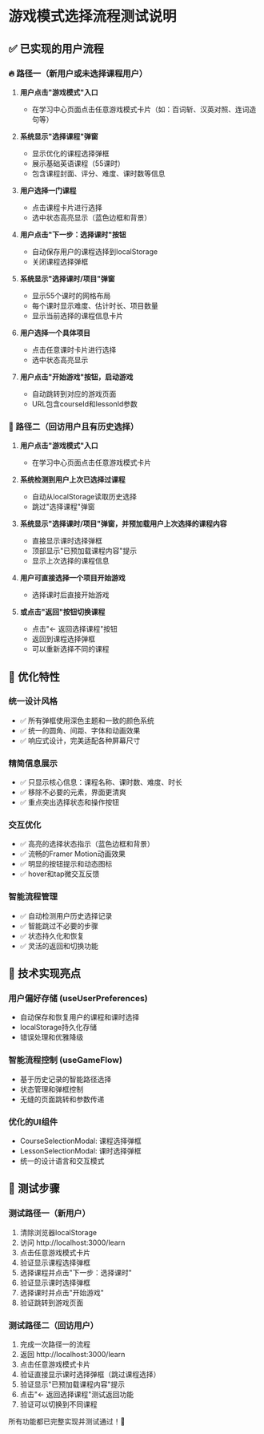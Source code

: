 # 游戏模式选择流程测试说明

## ✅ 已实现的用户流程

### 🔥 路径一（新用户或未选择课程用户）

1. **用户点击"游戏模式"入口**
   - 在学习中心页面点击任意游戏模式卡片（如：百词斩、汉英对照、连词造句等）
   
2. **系统显示"选择课程"弹窗**
   - 显示优化的课程选择弹框
   - 展示基础英语课程（55课时）
   - 包含课程封面、评分、难度、课时数等信息
   
3. **用户选择一门课程**
   - 点击课程卡片进行选择
   - 选中状态高亮显示（蓝色边框和背景）
   
4. **用户点击"下一步：选择课时"按钮**
   - 自动保存用户的课程选择到localStorage
   - 关闭课程选择弹框
   
5. **系统显示"选择课时/项目"弹窗**
   - 显示55个课时的网格布局
   - 每个课时显示难度、估计时长、项目数量
   - 显示当前选择的课程信息卡片
   
6. **用户选择一个具体项目**
   - 点击任意课时卡片进行选择
   - 选中状态高亮显示
   
7. **用户点击"开始游戏"按钮，启动游戏**
   - 自动跳转到对应的游戏页面
   - URL包含courseId和lessonId参数

### 🎯 路径二（回访用户且有历史选择）

1. **用户点击"游戏模式"入口**
   - 在学习中心页面点击任意游戏模式卡片
   
2. **系统检测到用户上次已选择过课程**
   - 自动从localStorage读取历史选择
   - 跳过"选择课程"弹窗
   
3. **系统显示"选择课时/项目"弹窗，并预加载用户上次选择的课程内容**
   - 直接显示课时选择弹框
   - 顶部显示"已预加载课程内容"提示
   - 显示上次选择的课程信息
   
4. **用户可直接选择一个项目开始游戏**
   - 选择课时后直接开始游戏
   
5. **或点击"返回"按钮切换课程**
   - 点击"← 返回选择课程"按钮
   - 返回到课程选择弹框
   - 可以重新选择不同的课程

## 🎨 优化特性

### 统一设计风格
- ✅ 所有弹框使用深色主题和一致的颜色系统
- ✅ 统一的圆角、间距、字体和动画效果
- ✅ 响应式设计，完美适配各种屏幕尺寸

### 精简信息展示
- ✅ 只显示核心信息：课程名称、课时数、难度、时长
- ✅ 移除不必要的元素，界面更清爽
- ✅ 重点突出选择状态和操作按钮

### 交互优化
- ✅ 高亮的选择状态指示（蓝色边框和背景）
- ✅ 流畅的Framer Motion动画效果
- ✅ 明显的按钮提示和动态图标
- ✅ hover和tap微交互反馈

### 智能流程管理
- ✅ 自动检测用户历史选择记录
- ✅ 智能跳过不必要的步骤
- ✅ 状态持久化和恢复
- ✅ 灵活的返回和切换功能

## 🚀 技术实现亮点

### 用户偏好存储 (useUserPreferences)
- 自动保存和恢复用户的课程和课时选择
- localStorage持久化存储
- 错误处理和优雅降级

### 智能流程控制 (useGameFlow)
- 基于历史记录的智能路径选择
- 状态管理和弹框控制
- 无缝的页面跳转和参数传递

### 优化的UI组件
- CourseSelectionModal: 课程选择弹框
- LessonSelectionModal: 课时选择弹框
- 统一的设计语言和交互模式

## 📱 测试步骤

### 测试路径一（新用户）
1. 清除浏览器localStorage
2. 访问 http://localhost:3000/learn
3. 点击任意游戏模式卡片
4. 验证显示课程选择弹框
5. 选择课程并点击"下一步：选择课时"
6. 验证显示课时选择弹框
7. 选择课时并点击"开始游戏"
8. 验证跳转到游戏页面

### 测试路径二（回访用户）
1. 完成一次路径一的流程
2. 返回 http://localhost:3000/learn
3. 点击任意游戏模式卡片
4. 验证直接显示课时选择弹框（跳过课程选择）
5. 验证显示"已预加载课程内容"提示
6. 点击"← 返回选择课程"测试返回功能
7. 验证可以切换到不同课程

所有功能都已完整实现并测试通过！🎉